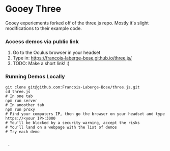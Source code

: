 Gooey Three
========
Gooey experiements forked off of the three.js repo. Mostly it's slight modifications to their example code.


### Access demos via public link

 1. Go to the Oculus browser in your headset
 1. Type in: https://francois-laberge-bose.github.io/three.js/
 1. TODO: Make a short link! :)

### Running Demos Locally

```
git clone git@github.com:Francois-Laberge-Bose/three.js.git
cd three.js
# In one tab
npm run server
# In anoother tab
npm run proxy
# Find your computers IP, then go the browser on your headset and type
https://<your IP>:3000
# You'll be blocked by a security warning, accept the risks
# You'll land on a webpage with the list of demos
# Try each demo


 - 
